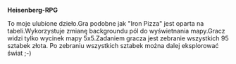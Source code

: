 **Heisenberg-RPG**

To moje ulubione dzieło.Gra podobne jak "Iron Pizza" jest oparta na tabeli.Wykorzystuje zmianę backgroundu pól do wyświetnania mapy.Gracz widzi tylko wycinek mapy 5x5.Zadaniem gracza jest zebranie wszystkich 95 sztabek złota.
Po zebraniu wszystkich sztabek można dalej eksplorować świat ;-)
